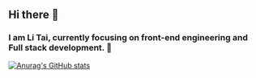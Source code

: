 ## Hi there 👋
### I am Li Tai, currently focusing on front-end engineering and Full stack development. 🤯
[![Anurag's GitHub stats](https://github-readme-stats.vercel.app/api?username=CNlitai&count_private=true&show_icons=true&theme=tokyonight)](https://github.com/anuraghazra/github-readme-stats)






